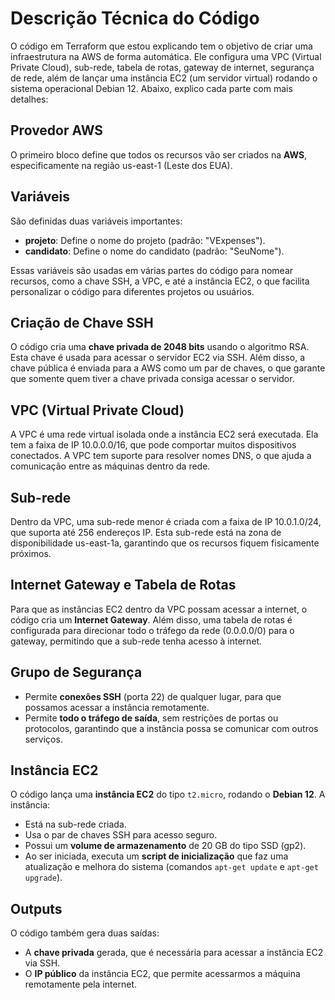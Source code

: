 # Descrição Técnica do Código

O código em Terraform que estou explicando tem o objetivo de criar uma infraestrutura na AWS de
forma automática. Ele configura uma VPC (Virtual Private Cloud), sub-rede, tabela de rotas, 
gateway de internet, segurança de rede, além de lançar uma instância EC2 (um servidor virtual) 
rodando o sistema operacional Debian 12. Abaixo, explico cada parte com mais detalhes:

## Provedor AWS
O primeiro bloco define que todos os recursos vão ser criados na **AWS**, especificamente na região 
us-east-1 (Leste dos EUA).

## Variáveis
São definidas duas variáveis importantes:
- **projeto**: Define o nome do projeto (padrão: "VExpenses").
- **candidato**: Define o nome do candidato (padrão: "SeuNome").

Essas variáveis são usadas em várias partes do código para nomear recursos, como a chave SSH, a 
VPC, e até a instância EC2, o que facilita personalizar o código para diferentes projetos ou usuários.

## Criação de Chave SSH
O código cria uma **chave privada de 2048 bits** usando o algoritmo RSA. Esta chave é usada para 
acessar o servidor EC2 via SSH. Além disso, a chave pública é enviada para a AWS como um par de 
chaves, o que garante que somente quem tiver a chave privada consiga acessar o servidor.

## VPC (Virtual Private Cloud)
A VPC é uma rede virtual isolada onde a instância EC2 será executada. Ela tem a faixa de IP 
10.0.0.0/16, que pode comportar muitos dispositivos conectados. A VPC tem suporte para resolver
nomes DNS, o que ajuda a comunicação entre as máquinas dentro da rede.


## Sub-rede
Dentro da VPC, uma sub-rede menor é criada com a faixa de IP 10.0.1.0/24, que suporta até 256 
endereços IP. Esta sub-rede está na zona de disponibilidade us-east-1a, garantindo que os recursos 
fiquem fisicamente próximos.

## Internet Gateway e Tabela de Rotas
Para que as instâncias EC2 dentro da VPC possam acessar a internet, o código cria um **Internet 
Gateway**. Além disso, uma tabela de rotas é configurada para direcionar todo o tráfego da rede 
(0.0.0.0/0) para o gateway, permitindo que a sub-rede tenha acesso à internet.

## Grupo de Segurança
- Permite **conexões SSH** (porta 22) de qualquer lugar, para que possamos acessar a instância remotamente.
- Permite **todo o tráfego de saída**, sem restrições de portas ou protocolos, garantindo que a instância possa se comunicar com outros serviços.

## Instância EC2
O código lança uma **instância EC2** do tipo `t2.micro`, rodando o **Debian 12**. A instância:
- Está na sub-rede criada.
- Usa o par de chaves SSH para acesso seguro.
- Possui um **volume de armazenamento** de 20 GB do tipo SSD (gp2).
- Ao ser iniciada, executa um **script de inicialização** que faz uma atualização e melhora do sistema (comandos `apt-get update` e `apt-get upgrade`).

## Outputs
O código também gera duas saídas:
- A **chave privada** gerada, que é necessária para acessar a instância EC2 via SSH.
- O **IP público** da instância EC2, que permite acessarmos a máquina remotamente pela internet.
